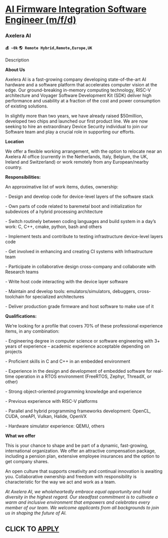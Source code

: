 # [AI Firmware Integration Software Engineer (m/f/d)](https://www.remotewlb.com/apply/ai-firmware-integration-software-engineer-m-f-d)  
### Axelera AI  
#### `💰 ~0k` `🌎 Remote Hybrid,Remote,Europe,UK`  

Description

**About Us**

Axelera AI is a fast-growing company developing state-of-the-art AI hardware and a software platform that accelerates computer vision at the edge. Our ground-breaking in-memory computing technology, RISC-V architecture and Voyager Software Development Kit (SDK) deliver high performance and usability at a fraction of the cost and power consumption of existing solutions.

  

In slightly more than two years, we have already raised $50million, developed two chips and launched our first product line. We are now seeking to hire an extraordinary Device Security individual to join our Software team and play a crucial role in supporting our efforts.

**Location**

We offer a flexible working arrangement, with the option to relocate near an Axelera AI office (currently in the Netherlands, Italy, Belgium, the UK, Ireland and Switzerland) or work remotely from any European/nearby country.

  

**Responsibilities:**

An approximative list of work items, duties, ownership:

\- Design and develop code for device-level layers of the software stack

\- Own parts of code related to baremetal boot and initialization for subdevices of a hybrid processing architecture

\- Switch routinely between coding languages and build system in a day’s work: C, C++, cmake, python, bash and others

\- Implement tests and contribute to testing infrastructure device-level layers code

\- Get involved in enhancing and creating CI systems with Infrastructure team

\- Participate in collaborative design cross-company and collaborate with Research teams

\- Write host code interacting with the device layer software

\- Maintain and develop tools: emulators/simulators, debuggers, cross-toolchain for specialized architectures

\- Deliver production grade firmware and host software to make use of it

**Qualifications:**

We’re looking for a profile that covers 70% of these professional experience items, in any combination:

\- Engineering degree in computer science or software engineering with 3+ years of experience – academic experience acceptable depending on projects

\- Proficient skills in C and C++ in an embedded environment

\- Experience in the design and development of embedded software for real-time operation in a RTOS environment (FreeRTOS, Zephyr, ThreadX, or other)

\- Strong object-oriented programming knowledge and experience

\- Previous experience with RISC-V platforms

\- Parallel and hybrid programming frameworks development: OpenCL, CUDA, oneAPI, Vulkan, Halide, OpenVX

\- Hardware simulator experience: QEMU, others

  

**What we offer**

This is your chance to shape and be part of a dynamic, fast-growing, international organization. We offer an attractive compensation package, including a pension plan, extensive employee insurances and the option to get company shares.

An open culture that supports creativity and continual innovation is awaiting you. Collaborative ownership and freedom with responsibility is characteristic for the way we act and work as a team.

  

 _At Axelera AI, we wholeheartedly embrace equal opportunity and hold diversity in the highest regard. Our steadfast commitment is to cultivate a warm and inclusive environment that empowers and celebrates every member of our team. We welcome applicants from all backgrounds to join us in shaping the future of AI._

  
## CLICK TO [APPLY](https://www.remotewlb.com/apply/ai-firmware-integration-software-engineer-m-f-d)

